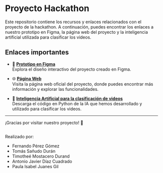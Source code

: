 # Proyecto Hackathon

Este repositorio contiene los recursos y enlaces relacionados con el proyecto de la hackathon. A continuación, puedes encontrar los enlaces a nuestro prototipo en Figma, la página web del proyecto y la inteligencia artificial utilizada para clasificar los videos.

## Enlaces importantes

- 🎨 **[Prototipo en Figma](https://www.figma.com/proto/VslorN9ed7D9ujpP5c1EDO/Hackathon?node-id=0-1&t=jLEZItqFZvVIXXvn-1)**  
  Explora el diseño interactivo del proyecto creado en Figma.
  
- 🌐 **[Página Web](https://15ferpg.github.io)**  
  Visita la página web oficial del proyecto, donde puedes encontrar más información y explorar las funcionalidades.
  
- 🤖 **[Inteligencia Artificial para la clasificación de videos](https://drive.google.com/file/d/1km0JicI8EhO5ZKXw-SIjuTYP5BA3XvNQ/view?usp=drive_link)**  
  Descarga el código en Python de la IA que hemos desarrollado y utilizado para clasificar los videos.

---

¡Gracias por visitar nuestro proyecto! 🚀
## 
Realizado por: 
- Fernando Pérez Gómez
- Tomás Sañudo Durán
- Timotheé Mostacero Durand
- Antonio Javier Díaz Cuadrado
- Paula Isabel Juanes Gil

